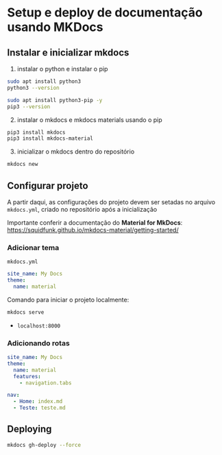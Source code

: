 # Setup e deploy de documentação usando MKDocs

## Instalar e inicializar mkdocs
1. instalar o python e instalar o pip

```bash
sudo apt install python3
python3 --version
```
```bash
sudo apt install python3-pip -y
pip3 --version
```

2. instalar o mkdocs e mkdocs materials usando o pip

```bash
pip3 install mkdocs
pip3 install mkdocs-material
```

3. inicializar o mkdocs dentro do repositório

```bash
mkdocs new
```
## Configurar projeto

A partir daqui, as configurações do projeto devem ser setadas no arquivo `mkdocs.yml`, criado no repositório após a inicialização

Importante conferir a documentação do **Material for MkDocs**: https://squidfunk.github.io/mkdocs-material/getting-started/

### Adicionar tema

`mkdocs.yml`
```yml
site_name: My Docs
theme:
  name: material
```

Comando para iniciar o projeto localmente:

```bash
mkdocs serve
```
- `localhost:8000`

### Adicionando rotas

```yml
site_name: My Docs
theme:
  name: material
  features:
    - navigation.tabs

nav:
  - Home: index.md
  - Teste: teste.md
```

## Deploying

```bash
mkdocs gh-deploy --force
```